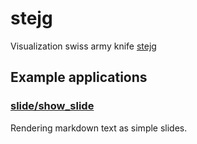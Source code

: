 # stejg

Visualization swiss army knife [stejg](http://stejg.7de.se)

## Example applications

### [slide/show_slide](../../tree/master/slide)

Rendering markdown text as simple slides.
